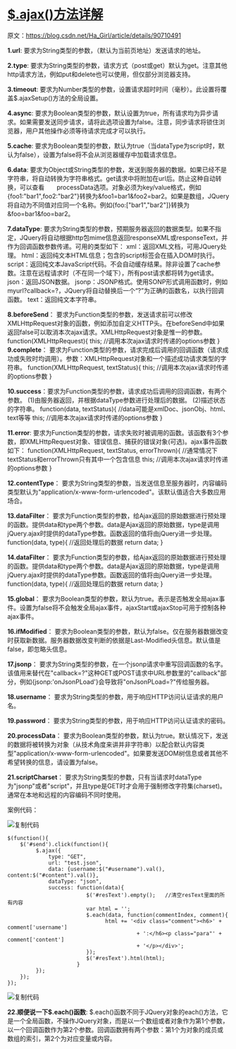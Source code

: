 # [$.ajax()方法详解](https://www.cnblogs.com/zhang1f/p/12463738.html)

原文：https://blog.csdn.net/Ha_Girl/article/details/90710491

**1.url**: 
要求为String类型的参数，（默认为当前页地址）发送请求的地址。

**2.type**: 
要求为String类型的参数，请求方式（post或get）默认为get。注意其他http请求方法，例如put和delete也可以使用，但仅部分浏览器支持。

**3.timeout**: 
要求为Number类型的参数，设置请求超时时间（毫秒）。此设置将覆盖$.ajaxSetup()方法的全局设置。

**4.async**: 
要求为Boolean类型的参数，默认设置为true，所有请求均为异步请求。如果需要发送同步请求，请将此选项设置为false。注意，同步请求将锁住浏览器，用户其他操作必须等待请求完成才可以执行。

**5.cache**: 
要求为Boolean类型的参数，默认为true（当dataType为script时，默认为false），设置为false将不会从浏览器缓存中加载请求信息。

**6.data**: 
要求为Object或String类型的参数，发送到服务器的数据。如果已经不是字符串，将自动转换为字符串格式。get请求中将附加在url后。防止这种自动转换，可以查看　　processData选项。对象必须为key/value格式，例如{foo1:"bar1",foo2:"bar2"}转换为&foo1=bar1&foo2=bar2。如果是数组，JQuery将自动为不同值对应同一个名称。例如{foo:["bar1","bar2"]}转换为&foo=bar1&foo=bar2。

**7.dataType**: 
要求为String类型的参数，预期服务器返回的数据类型。如果不指定，JQuery将自动根据http包mime信息返回responseXML或responseText，并作为回调函数参数传递。可用的类型如下：
xml：返回XML文档，可用JQuery处理。
html：返回纯文本HTML信息；包含的script标签会在插入DOM时执行。
script：返回纯文本JavaScript代码。不会自动缓存结果。除非设置了cache参数。注意在远程请求时（不在同一个域下），所有post请求都将转为get请求。
json：返回JSON数据。
jsonp：JSONP格式。使用SONP形式调用函数时，例如myurl?callback=?，JQuery将自动替换后一个“?”为正确的函数名，以执行回调函数。
text：返回纯文本字符串。

**8.beforeSend**：
要求为Function类型的参数，发送请求前可以修改XMLHttpRequest对象的函数，例如添加自定义HTTP头。在beforeSend中如果返回false可以取消本次ajax请求。XMLHttpRequest对象是惟一的参数。
      function(XMLHttpRequest){
        this;  //调用本次ajax请求时传递的options参数
      }
**9.complete**：
要求为Function类型的参数，请求完成后调用的回调函数（请求成功或失败时均调用）。参数：XMLHttpRequest对象和一个描述成功请求类型的字符串。
     function(XMLHttpRequest, textStatus){
       this;  //调用本次ajax请求时传递的options参数
     }

**10.success**：要求为Function类型的参数，请求成功后调用的回调函数，有两个参数。
     (1)由服务器返回，并根据dataType参数进行处理后的数据。
     (2)描述状态的字符串。
     function(data, textStatus){
      //data可能是xmlDoc、jsonObj、html、text等等
      this; //调用本次ajax请求时传递的options参数
     }

**11.error**:
要求为Function类型的参数，请求失败时被调用的函数。该函数有3个参数，即XMLHttpRequest对象、错误信息、捕获的错误对象(可选)。ajax事件函数如下：
    function(XMLHttpRequest, textStatus, errorThrown){
     //通常情况下textStatus和errorThrown只有其中一个包含信息
     this;  //调用本次ajax请求时传递的options参数
    }

**12.contentType**：
要求为String类型的参数，当发送信息至服务器时，内容编码类型默认为"application/x-www-form-urlencoded"。该默认值适合大多数应用场合。

**13.dataFilter**：
要求为Function类型的参数，给Ajax返回的原始数据进行预处理的函数。提供data和type两个参数。data是Ajax返回的原始数据，type是调用jQuery.ajax时提供的dataType参数。函数返回的值将由jQuery进一步处理。
      function(data, type){
        //返回处理后的数据
        return data;
      }

**14.dataFilter**：
要求为Function类型的参数，给Ajax返回的原始数据进行预处理的函数。提供data和type两个参数。data是Ajax返回的原始数据，type是调用jQuery.ajax时提供的dataType参数。函数返回的值将由jQuery进一步处理。
      function(data, type){
        //返回处理后的数据
        return data;
      }

**15.global**：
要求为Boolean类型的参数，默认为true。表示是否触发全局ajax事件。设置为false将不会触发全局ajax事件，ajaxStart或ajaxStop可用于控制各种ajax事件。

**16.ifModified**：
要求为Boolean类型的参数，默认为false。仅在服务器数据改变时获取新数据。服务器数据改变判断的依据是Last-Modified头信息。默认值是false，即忽略头信息。

**17.jsonp**：
要求为String类型的参数，在一个jsonp请求中重写回调函数的名字。该值用来替代在"callback=?"这种GET或POST请求中URL参数里的"callback"部分，例如{jsonp:'onJsonPLoad'}会导致将"onJsonPLoad=?"传给服务器。

**18.username**：
要求为String类型的参数，用于响应HTTP访问认证请求的用户名。

**19.password**：
要求为String类型的参数，用于响应HTTP访问认证请求的密码。

**20.processData**：
要求为Boolean类型的参数，默认为true。默认情况下，发送的数据将被转换为对象（从技术角度来讲并非字符串）以配合默认内容类型"application/x-www-form-urlencoded"。如果要发送DOM树信息或者其他不希望转换的信息，请设置为false。

**21.scriptCharset**：
要求为String类型的参数，只有当请求时dataType为"jsonp"或者"script"，并且type是GET时才会用于强制修改字符集(charset)。通常在本地和远程的内容编码不同时使用。

案例代码：

![复制代码](https://common.cnblogs.com/images/copycode.gif)

```
$(function(){
    $('#send').click(function(){
         $.ajax({
             type: "GET",
             url: "test.json",
             data: {username:$("#username").val(), content:$("#content").val()},
             dataType: "json",
             success: function(data){
                         $('#resText').empty();   //清空resText里面的所有内容
                         var html = ''; 
                         $.each(data, function(commentIndex, comment){
                               html += '<div class="comment"><h6>' + comment['username']
                                         + ':</h6><p class="para"' + comment['content']
                                         + '</p></div>';
                         });
                         $('#resText').html(html);
                      }
         });
    });
});
```

![复制代码](https://common.cnblogs.com/images/copycode.gif)

 

**22.顺便说一下$.each()函数**:
$.each()函数不同于JQuery对象的each()方法，它是一个全局函数，不操作JQuery对象，而是以一个数组或者对象作为第1个参数，以一个回调函数作为第2个参数。回调函数拥有两个参数：第1个为对象的成员或数组的索引，第2个为对应变量或内容。